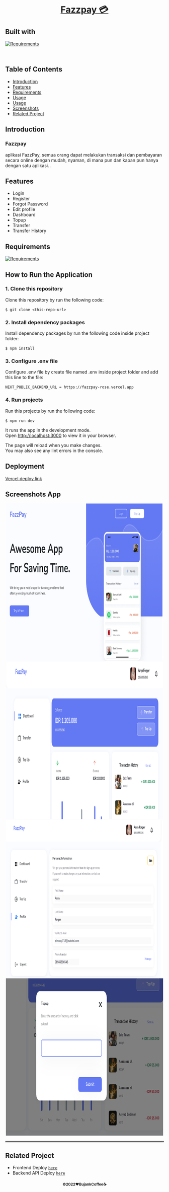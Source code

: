 <h1 align="center"><u>Fazzpay 💳</u></h1>
<p align="left">
<h2>Built with</h2>
</p>

[![Requirements](https://skillicons.dev/icons?i=react,next)](https://skillicons.dev)

<br>

## Table of Contents

-  [Introduction](#introduction)
-  [Features](#features)
-  [Requirements](#requirements)
-  [Usage](#How-to-Run-the-Application)
-  [Usage](#Development)
-  [Screenshots](#screenshots)
-  [Related Project](#related-project)

## Introduction

<h3>Fazzpay</h3>
<p>aplikasi FazzPay, semua orang dapat melakukan transaksi dan pembayaran secara online dengan mudah, nyaman, di mana pun dan kapan pun hanya dengan satu aplikasi.
.</p>

## Features

-  Login
-  Register
-  Forgot Password
-  Edit profile
-  Dashboard
-  Topup
-  Transfer
-  Transfer History

## Requirements

[![Requirements](https://skillicons.dev/icons?i=figma,vscode,vercel)](https://skillicons.dev)

## How to Run the Application

### 1. Clone this repository

Clone this repository by run the following code:

```
$ git clone <this-repo-url>
```

### 2. Install dependency packages

Install dependency packages by run the following code inside project folder:

```
$ npm install
```

### 3. Configure .env file

Configure .env file by create file named .env inside project folder and add this line to the file:

```
NEXT_PUBLIC_BACKEND_URL = https://fazzpay-rose.vercel.app
```

### 4. Run projects

Run this projects by run the following code:

```
$ npm run dev
```

It runs the app in the development mode.\
Open [http://localhost:3000](http://localhost:3000) to view it in your browser.

The page will reload when you make changes.\
You may also see any lint errors in the console.

## Deployment

[Vercel deploy link](https://fazzpay-nextjs.vercel.app/)

## Screenshots App

<table border="2">
    <div align="center">
        <img width="500" height="500" src="https://github.com/imbasri-dev/fazzpay-nextjs/blob/master/src/assets/Readme/Home.png?raw=true">
        <img width="500" height="500" src="https://github.com/imbasri-dev/fazzpay-nextjs/blob/master/src/assets/Readme/Dashboard.png?raw=true">
        <img width="500" height="500" src="https://github.com/imbasri-dev/fazzpay-nextjs/blob/master/src/assets/Readme/Profile.png?raw=true">
        <img width="500" height="500" src="https://github.com/imbasri-dev/fazzpay-nextjs/blob/master/src/assets/Readme/Topup.png?raw=true">
    </div>
</table>

## Related Project

-  Frontend Deploy [`here`](https://bujankcoffeereact.vercel.app/)
-  Backend API Deploy [`here`](https://bujankcoffeeapi.vercel.app/)

<p align="center"><sub><b>&copy;2022❤️BujankCoffee☕</b></sub></p>
